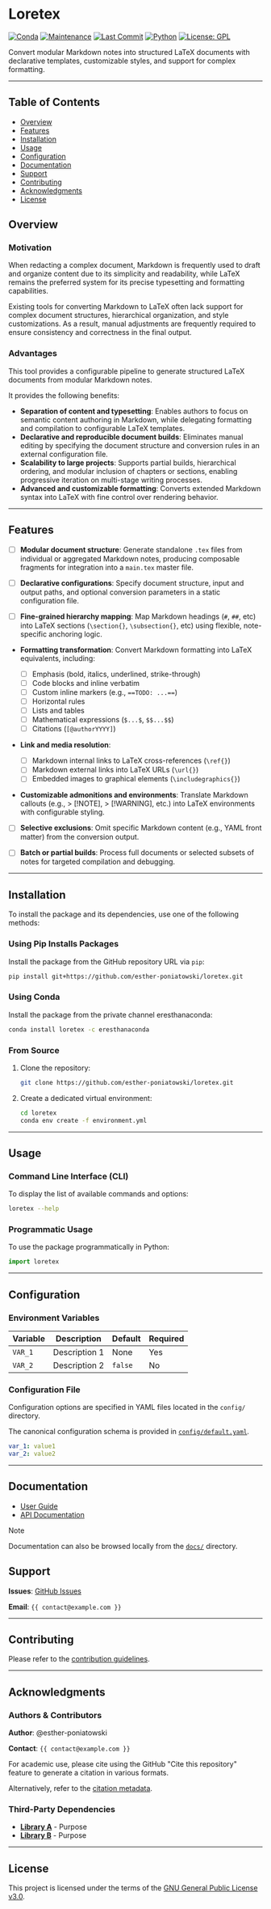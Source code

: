 # Loretex

[![Conda](https://img.shields.io/badge/conda-eresthanaconda--channel-blue)](#installation)
[![Maintenance](https://img.shields.io/maintenance/yes/2025)]()
[![Last Commit](https://img.shields.io/github/last-commit/esther-poniatowski/architekta)](https://github.com/esther-poniatowski/architekta/commits/main)
[![Python](https://img.shields.io/badge/python-supported-blue)](https://www.python.org/)
[![License: GPL](https://img.shields.io/badge/License-GPL-yellow.svg)](https://opensource.org/licenses/GPL-3.0)

Convert modular Markdown notes into structured LaTeX documents with declarative templates,
customizable styles, and support for complex formatting.

---

## Table of Contents

- [Overview](#overview)
- [Features](#features)
- [Installation](#installation)
- [Usage](#usage)
- [Configuration](#configuration)
- [Documentation](#documentation)
- [Support](#support)
- [Contributing](#contributing)
- [Acknowledgments](#acknowledgments)
- [License](#license)

## Overview

### Motivation

When redacting a complex document, Markdown is frequently used to draft and organize content due to
its simplicity and readability, while LaTeX remains the preferred system for its precise typesetting
and formatting capabilities.

Existing tools for converting Markdown to LaTeX often lack support for complex document structures,
hierarchical organization, and style customizations. As a result, manual adjustments are frequently
required to ensure consistency and correctness in the final output.

### Advantages

This tool provides a configurable pipeline to generate structured LaTeX documents from modular
Markdown notes.

It provides the following benefits:

- **Separation of content and typesetting**: Enables authors to focus on semantic content authoring
  in Markdown, while delegating formatting and compilation to configurable LaTeX templates.
- **Declarative and reproducible document builds**: Eliminates manual editing by specifying the document structure and conversion rules in an external configuration file.
- **Scalability to large projects**: Supports partial builds, hierarchical ordering, and modular
  inclusion of chapters or sections, enabling progressive iteration on multi-stage writing processes.
- **Advanced and customizable formatting**: Converts extended Markdown syntax into LaTeX with fine
  control over rendering behavior.

---

## Features

- [ ] **Modular document structure**: Generate standalone `.tex` files from individual or aggregated
  Markdown notes, producing composable fragments for integration into a `main.tex` master file.

- [ ] **Declarative configurations**: Specify document structure, input and output paths, and
  optional conversion parameters in a static configuration file.

- [ ] **Fine-grained hierarchy mapping**: Map Markdown headings (`#`, `##`, etc) into LaTeX sections
  (`\section{}`, `\subsection{}`, etc) using flexible, note-specific anchoring logic.

- **Formatting transformation**: Convert Markdown formatting into LaTeX equivalents, including:

  - [ ] Emphasis (bold, italics, underlined, strike-through)
  - [ ] Code blocks and inline verbatim
  - [ ] Custom inline markers (e.g., `==TODO: ...==`)
  - [ ] Horizontal rules
  - [ ] Lists and tables
  - [ ] Mathematical expressions (`$...$`, `$$...$$`)
  - [ ] Citations (`[@authorYYYY]`)

- **Link and media resolution**:

  - [ ] Markdown internal links to LaTeX cross-references (`\ref{}`)
  - [ ] Markdown external links into LaTeX URLs (`\url{}`)
  - [ ] Embedded images to graphical elements (`\includegraphics{}`)

- **Customizable admonitions and environments**: Translate Markdown callouts (e.g., > [!NOTE], > [!WARNING], etc.) into LaTeX environments with configurable styling.

- [ ] **Selective exclusions**: Omit specific Markdown content (e.g., YAML front matter) from the conversion output.

- [ ] **Batch or partial builds**: Process full documents or selected subsets of notes for targeted compilation and debugging.

---

## Installation

To install the package and its dependencies, use one of the following methods:

### Using Pip Installs Packages

Install the package from the GitHub repository URL via `pip`:

```bash
pip install git+https://github.com/esther-poniatowski/loretex.git
```

### Using Conda

Install the package from the private channel eresthanaconda:

```bash
conda install loretex -c eresthanaconda
```

### From Source

1. Clone the repository:

      ```bash
      git clone https://github.com/esther-poniatowski/loretex.git
      ```

2. Create a dedicated virtual environment:

      ```bash
      cd loretex
      conda env create -f environment.yml
      ```

---

## Usage

### Command Line Interface (CLI)

To display the list of available commands and options:

```sh
loretex --help
```

### Programmatic Usage

To use the package programmatically in Python:

```python
import loretex
```

---

## Configuration

### Environment Variables

|Variable|Description|Default|Required|
|---|---|---|---|
|`VAR_1`|Description 1|None|Yes|
|`VAR_2`|Description 2|`false`|No|

### Configuration File

Configuration options are specified in YAML files located in the `config/` directory.

The canonical configuration schema is provided in [`config/default.yaml`](config/default.yaml).

```yaml
var_1: value1
var_2: value2
```

---

## Documentation

- [User Guide](https://esther-poniatowski.github.io/loretex/guide/)
- [API Documentation](https://esther-poniatowski.github.io/loretex/api/)

> [!NOTE]
> Documentation can also be browsed locally from the [`docs/`](docs/) directory.

## Support

**Issues**: [GitHub Issues](https://github.com/esther-poniatowski/loretex/issues)

**Email**: `{{ contact@example.com }}`

---

## Contributing

Please refer to the [contribution guidelines](CONTRIBUTING.md).

---

## Acknowledgments

### Authors & Contributors

**Author**: @esther-poniatowski

**Contact**: `{{ contact@example.com }}`

For academic use, please cite using the GitHub "Cite this repository" feature to
generate a citation in various formats.

Alternatively, refer to the [citation metadata](CITATION.cff).

### Third-Party Dependencies

- **[Library A](link)** - Purpose
- **[Library B](link)** - Purpose

---

## License

This project is licensed under the terms of the [GNU General Public License v3.0](LICENSE).
